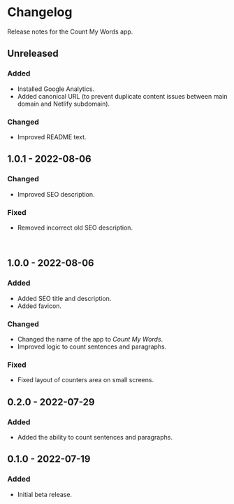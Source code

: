 # Changelog

Release notes for the Count My Words app.



## Unreleased

### Added
- Installed Google Analytics.
- Added canonical URL (to prevent duplicate content issues between main domain and Netlify subdomain).

### Changed
- Improved README text.



## 1.0.1 - 2022-08-06

### Changed
- Improved SEO description.

### Fixed
- Removed incorrect old SEO description.


 
## 1.0.0 - 2022-08-06

### Added
- Added SEO title and description.
- Added favicon.

### Changed
- Changed the name of the app to *Count My Words*.
- Improved logic to count sentences and paragraphs.

### Fixed
- Fixed layout of counters area on small screens.



## 0.2.0 - 2022-07-29

### Added
- Added the ability to count sentences and paragraphs.



## 0.1.0 - 2022-07-19

### Added
- Initial beta release.
